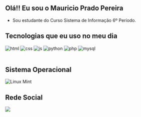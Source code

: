 
## Olá!! Eu sou o Mauricio Prado Pereira

-  Sou estudante do Curso Sistema de Informação 6º Período.
## Tecnologias que eu uso no meu dia
<div style="display: inline_block">
  <img align="center" alt="html" src="https://img.shields.io/badge/HTML-239120?style=for-the-badge&logo=html5&logoColor=white" />
  <img align="center" alt="css" src="https://img.shields.io/badge/CSS-239120?&style=for-the-badge&logo=css3&logoColor=white" />
  <img align="center" alt="js" src="https://img.shields.io/badge/JavaScript-F7DF1E?style=for-the-badge&logo=javascript&logoColor=black" />
  <img align="center" alt="python" src="https://img.shields.io/badge/Python-3776AB?style=for-the-badge&logo=python&logoColor=white" />
 <img align="center" alt="php" src="https://img.shields.io/badge/PHP-777BB4?style=for-the-badge&logo=php&logoColor=white" />
  <img align="center" alt="mysql" src="https://img.shields.io/badge/MySQL-005C84?style=for-the-badge&logo=mysql&logoColor=white" />
</div><br/>

## Sistema Operacional

<div style="display: inline_block">
  <img align="center" alt="Linux Mint" src="https://img.shields.io/badge/Linux_Mint-87CF3E?style=for-the-badge&logo=linux-mint&logoColor=white" />
  

## Rede Social
<a href="https://www.linkedin.com/in/mauricio-pereira-263814171/" target="_blank"><img src="https://img.shields.io/badge/-LinkedIn-%230077B5?style=for-the-badge&logo=linkedin&logoColor=white" ></a> 
 
  
 
</div>
